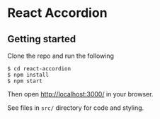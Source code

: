 # React Accordion

## Getting started

Clone the repo and run the following

```
$ cd react-accordion
$ npm install
$ npm start
```

Then open [http://localhost:3000/](http://localhost:3000/) in your browser.

See files in `src/` directory for code and styling.
